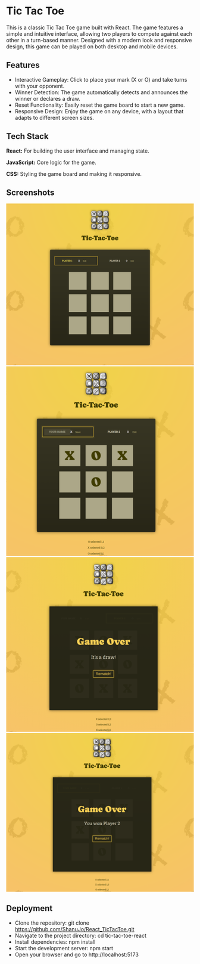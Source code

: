 
# Tic Tac Toe

This is a classic Tic Tac Toe game built with React. The game features a simple and intuitive interface, allowing two players to compete against each other in a turn-based manner. Designed with a modern look and responsive design, this game can be played on both desktop and mobile devices.
## Features

- Interactive Gameplay: Click to place your mark (X or O) and take turns with your opponent.
- Winner Detection: The game automatically detects and announces the winner or declares a draw.
- Reset Functionality: Easily reset the game board to start a new game.
- Responsive Design: Enjoy the game on any device, with a layout that adapts to different screen sizes.


## Tech Stack

**React:** For building the user interface and managing state. 

**JavaScript:** Core logic for the game.

**CSS:** Styling the game board and making it responsive. 
## Screenshots

![Screenshot](./screenshots/GameUI.png)
![Screenshot](./screenshots/PlayerName.png)
![Screenshot](./screenshots/GameWinnerWithLogs.png)
![Screenshot](./screenshots/GameOverWithLogs.png)



## Deployment

- Clone the repository: git clone https://github.com/ShanuJo/React_TicTacToe.git
- Navigate to the project directory: cd tic-tac-toe-react
- Install dependencies: npm install
- Start the development server: npm start
- Open your browser and go to http://localhost:5173